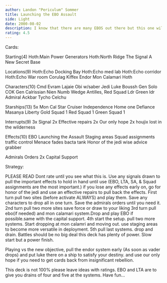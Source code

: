 ```yaml
---
author: Landon "Periculum" Sommer
title: Launching the EBO Assault
side: Light
date: 2000-08-02
description: I know that there are many EBOS out there but this one will take the cake. It capitalizes on all the new star cruiser oriented cards for massive drains and immunity.
rating: 4.5
---
```

Cards: 

Starting(4)
Hoth:Main Power Generators
Hoth:North Ridge
The Signal
A New Secret Base

Locations(9)
Hoth:Echo Docking Bay
Hoth:Echo med lab
Hoth:Echo corridor
Hoth:Echo War room
Corulag
Kiffex
Endor
Mon Calamari
Hoth

Characters(10)
Cmd Evram Lajaie
Obi w/saber
Jedi Luke
Boussh
Gen Solo
COK
Gen Calrissian
Nien Numb
Wedge Antilles, Red Squad Ldr
Green ldr
Admiral Ackbar
Tycho Celchu

Starships(13)
5x Mon Cal Star Cruiser
Independence
Home one
Defiance
Masanya
Liberty
Gold Squad 1
Red Squad 1
Green Squad 1

Interrupts(9)
3x Signal
2x Effective repairs
2x Our only hope
2x houjix
lost in the wilderness

Effects(10)
EBO
Launching the Assault
Staging areas
Squad assignments
traffic control
Menace fades
bacta tank
Honor of the jedi
wise advice
grabber

Admirals Orders
2x Capital Support



Strategy: 

PLEASE READ
Dont rate until you see what this is. Use any signals drawn to pull the important effects to hold in hand until use (EBO, LTA, SA, & Squad assignments are the most important.) if you lose any effects early on, go for honor of the jedi and use an effective repairs to pull back the effects.
First turn pull two sites (before activate ALWAYS) and play them. Save any characters to drop all in one turn. Save the admirals orders until you need it.
2nd turn pull two more sites save force or draw to your liking
3rd turn pull ebo(if needed) and mon calamari system.Drop and play EBO if possible.same with the capital support.
4th start the setup. pull two more systems. Start dropping at mon calamri and moving out. use staging areas to become more versatile in deployment.
5th pull last systems. drop and drain. Battles should be no big deal this deck has plenty of power. Slow start but a power finish.

Playing vs the new objective, pull the endor system early (As soon as vader drops) and put luke there on a ship to satisfy your destiny.
and use our only hope if you need to get cards back from insignificant rebellion.

This deck is not 100% please leave ideas with ratings. EBO and LTA are to give you drains of four and five at the systems. Have fun...